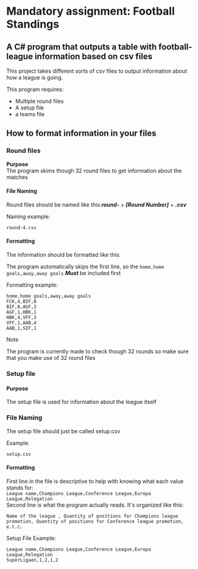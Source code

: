 # Mandatory assignment: Football Standings

##  A C# program that outputs a table with football-league information based on csv files

This project takes different sorts of csv files to output information
about how a league is going.

This program requires:
* Multiple round files
* A setup file
* a teams file

## How to format information in your files

### Round files

**Purpose**\
The program skims though 32 round files to get information about the matches

#### File Naming 
Round files should be named like this:***round-*** + ***[Round Number]*** + ***.csv***

Naming example:
```
round-4.csv
```

#### Formatting
The information should be formatted like this: 

The program automatically skips the first line, so the ```home,home goals,away,away goals```  ***Must*** be included first

Formatting example:
```
home,home goals,away,away goals
FCK,4,BIF,0
BIF,0,AGF,3
AGF,1,HBK,1
HBK,4,VFF,3
VFF,1,AAB,4
AAB,1,SIF,1
```
> [!NOTE]
> The program is currently made to check though 32 rounds so make sure that you make use of 32 round files

### Setup file

#### Purpose
The setup file is used for information about the league itself

### File Naming
The setup file should just be called setup.csv

Example:
``` 
setup.csv
```
#### Formatting
First line in the file is descriptive to help with knowing what each value stands for:\
```League name,Champions League,Conference League,Europa League,Relegation```\
Second line is what the program actually reads. It's organized like this:
```
Name of the league , Quantity of positions for Champions league promotion, Quantity of positions for Conference league promotion, e.t.c. 
```


Setup File Example:
``` 
League name,Champions League,Conference League,Europa League,Relegation
SuperLigaen,1,2,1,2
```




